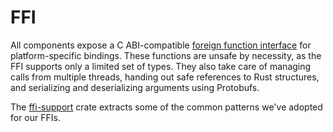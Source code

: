 # FFI

All components expose a C ABI-compatible [foreign function interface](https://doc.rust-lang.org/nomicon/ffi.html) for platform-specific bindings. These functions are unsafe by necessity, as the FFI supports only a limited set of types. They also take care of managing calls from multiple threads, handing out safe references to Rust structures, and serializing and deserializing arguments using Protobufs.

The [ffi-support](https://docs.rs/ffi-support/0.1.3/ffi_support/) crate extracts some of the common patterns we've adopted for our FFIs.
